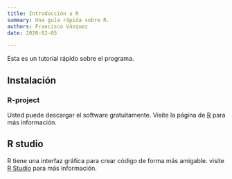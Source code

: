 ```yaml
---
title: Introducción a R
summary: Una guía rápida sobre R.
authors: Francisco Vázquez
date: 2020-02-05

---
```


Esta es un tutorial rápido sobre el programa.

## Instalación

### R-project

Usted puede descargar el software gratuitamente. Visite la página de [R](https://www.r-project.org/) para más información.

## R studio

R tiene una interfaz gráfica para crear código de forma más amigable. visite [R Studio](https://rstudio.com/) para más información.
